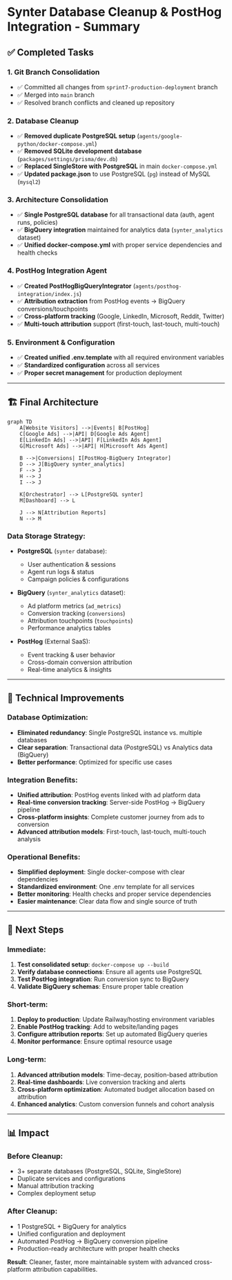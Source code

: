 # Synter Database Cleanup & PostHog Integration - Summary

## ✅ Completed Tasks

### 1. Git Branch Consolidation
- ✅ Committed all changes from `sprint7-production-deployment` branch
- ✅ Merged into `main` branch
- ✅ Resolved branch conflicts and cleaned up repository

### 2. Database Cleanup
- ✅ **Removed duplicate PostgreSQL setup** (`agents/google-python/docker-compose.yml`)
- ✅ **Removed SQLite development database** (`packages/settings/prisma/dev.db`)
- ✅ **Replaced SingleStore with PostgreSQL** in main `docker-compose.yml`
- ✅ **Updated package.json** to use PostgreSQL (`pg`) instead of MySQL (`mysql2`)

### 3. Architecture Consolidation
- ✅ **Single PostgreSQL database** for all transactional data (auth, agent runs, policies)
- ✅ **BigQuery integration** maintained for analytics data (`synter_analytics` dataset)
- ✅ **Unified docker-compose.yml** with proper service dependencies and health checks

### 4. PostHog Integration Agent
- ✅ **Created PostHogBigQueryIntegrator** (`agents/posthog-integration/index.js`)
- ✅ **Attribution extraction** from PostHog events → BigQuery conversions/touchpoints
- ✅ **Cross-platform tracking** (Google, LinkedIn, Microsoft, Reddit, Twitter)
- ✅ **Multi-touch attribution** support (first-touch, last-touch, multi-touch)

### 5. Environment & Configuration
- ✅ **Created unified .env.template** with all required environment variables
- ✅ **Standardized configuration** across all services
- ✅ **Proper secret management** for production deployment

---

## 🏗️ Final Architecture

```mermaid
graph TD
    A[Website Visitors] -->|Events| B[PostHog]
    C[Google Ads] -->|API| D[Google Ads Agent]
    E[LinkedIn Ads] -->|API| F[LinkedIn Ads Agent]
    G[Microsoft Ads] -->|API| H[Microsoft Ads Agent]
    
    B -->|Conversions| I[PostHog-BigQuery Integrator]
    D --> J[BigQuery synter_analytics]
    F --> J
    H --> J
    I --> J
    
    K[Orchestrator] --> L[PostgreSQL synter]
    M[Dashboard] --> L
    
    J --> N[Attribution Reports]
    N --> M
```

### Data Storage Strategy:
- **PostgreSQL** (`synter` database):
  - User authentication & sessions
  - Agent run logs & status
  - Campaign policies & configurations
  
- **BigQuery** (`synter_analytics` dataset):
  - Ad platform metrics (`ad_metrics`)
  - Conversion tracking (`conversions`) 
  - Attribution touchpoints (`touchpoints`)
  - Performance analytics tables

- **PostHog** (External SaaS):
  - Event tracking & user behavior
  - Cross-domain conversion attribution
  - Real-time analytics & insights

---

## 🔧 Technical Improvements

### Database Optimization:
- **Eliminated redundancy**: Single PostgreSQL instance vs. multiple databases
- **Clear separation**: Transactional data (PostgreSQL) vs Analytics data (BigQuery)
- **Better performance**: Optimized for specific use cases

### Integration Benefits:
- **Unified attribution**: PostHog events linked with ad platform data
- **Real-time conversion tracking**: Server-side PostHog → BigQuery pipeline
- **Cross-platform insights**: Complete customer journey from ads to conversion
- **Advanced attribution models**: First-touch, last-touch, multi-touch analysis

### Operational Benefits:
- **Simplified deployment**: Single docker-compose with clear dependencies
- **Standardized environment**: One .env template for all services
- **Better monitoring**: Health checks and proper service dependencies
- **Easier maintenance**: Clear data flow and single source of truth

---

## 🚀 Next Steps

### Immediate:
1. **Test consolidated setup**: `docker-compose up --build`
2. **Verify database connections**: Ensure all agents use PostgreSQL
3. **Test PostHog integration**: Run conversion sync to BigQuery
4. **Validate BigQuery schemas**: Ensure proper table creation

### Short-term:
1. **Deploy to production**: Update Railway/hosting environment variables
2. **Enable PostHog tracking**: Add to website/landing pages
3. **Configure attribution reports**: Set up automated BigQuery queries
4. **Monitor performance**: Ensure optimal resource usage

### Long-term:
1. **Advanced attribution models**: Time-decay, position-based attribution
2. **Real-time dashboards**: Live conversion tracking and alerts
3. **Cross-platform optimization**: Automated budget allocation based on attribution
4. **Enhanced analytics**: Custom conversion funnels and cohort analysis

---

## 📊 Impact

### Before Cleanup:
- 3+ separate databases (PostgreSQL, SQLite, SingleStore)
- Duplicate services and configurations
- Manual attribution tracking
- Complex deployment setup

### After Cleanup:
- 1 PostgreSQL + BigQuery for analytics
- Unified configuration and deployment
- Automated PostHog → BigQuery conversion pipeline
- Production-ready architecture with proper health checks

**Result**: Cleaner, faster, more maintainable system with advanced cross-platform attribution capabilities.
